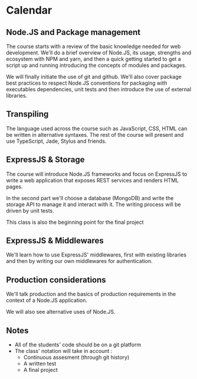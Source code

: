 # Calendar

## Node.JS and Package management

The course starts with a review of the basic knowledge needed for web development.
We'll do a brief overview of Node.JS, its usage, strengths and ecosystem with
NPM and yarn, and then a quick getting started to get a script up and running introducing
the concepts of modules and packages.

We will finally initiate the use of git and github. We'll also cover package best practices
to respect Node.JS conventions for packaging with executables dependencies, unit tests and
then introduce the use of external libraries.

## Transpiling

The language used across the course such as JavaScript, CSS, HTML can be written
in alternative syntaxes. The rest of the course will present and use TypeScript,
Jade, Stylus and friends.

## ExpressJS & Storage

The course will introduce Node.JS frameworks and focus on ExpressJS to write a
web application that exposes REST services and renders HTML pages.

In the second part we'll choose a database (MongoDB) and write the storage API to
manage it and interact with it. The writing process will be driven by unit tests.

This class is also the beginning point for the final project

## ExpressJS & Middlewares

We'll learn how to use ExpressJS' middlewares, first with existing libraries and
then by writing our own middlewares for authentication.

## Production considerations

We'll talk production and the basics of production requirements in the context of a Node.JS application.

We will also see alternative uses of Node.JS.

## Notes

- All of the students' code should be on a git platform
- The class' notation will take in account :
  - Continuous assesment (through git history)
  - A written test
  - A final project
